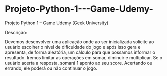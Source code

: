 # Projeto-Python-1---Game-Udemy-

Projeto Python 1 – Game Udemy (Geek University)

Descrição:

Devemos desenvolver uma aplicação onde ao ser inicializada solicite ao usuário escolher o nível de dificuldade do jogo e após isso gera e apresenta, de forma aleatória, um cálculo para que possamos informar o resultado.
Iremos limitar as operações em somar, diminuir e multiplicar.
Se o usuário acerta a resposta, somará 1 aponto ao seu score.
Acertando ou errando, ele poderá ou não continuar o jogo.
